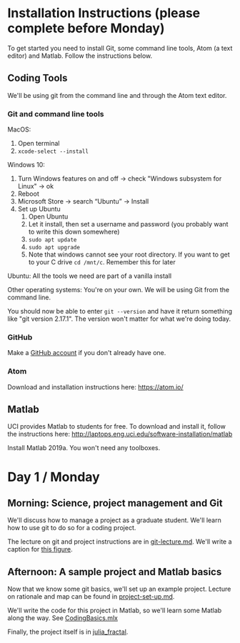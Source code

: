 # Installation Instructions (please complete before Monday)

To get started you need to install Git, some command line tools, Atom (a text editor) and Matlab. Follow the instructions below.

## Coding Tools

We'll be using git from the command line and through the Atom text editor.

### Git and command line tools

MacOS:
1. Open terminal
1. `xcode-select --install`

Windows 10:
1. Turn Windows features on and off -> check "Windows subsystem for Linux" -> ok
1. Reboot
1. Microsoft Store -> search “Ubuntu” -> Install
1. Set up Ubuntu
    1. Open Ubuntu
    1. Let it install, then set a username and password (you probably want to write this down somewhere)
    1. `sudo apt update`
    1. `sudo apt upgrade`
    1. Note that windows cannot see your root directory. If you want to get to your C drive `cd /mnt/c`. Remember this for later

Ubuntu: All the tools we need are part of a vanilla install

Other operating systems: You're on your own. We will be using Git from the command line.

You should now be able to enter `git --version` and have it return something like "git version 2.17.1". The version won't matter for what we're doing today.

### GitHub

Make a [GitHub account](https://github.com/join) if you don't already have one.

### Atom

Download and installation instructions here: https://atom.io/

## Matlab

UCI provides Matlab to students for free. To download and install it, follow the instructions here: http://laptops.eng.uci.edu/software-installation/matlab

Install Matlab 2019a. You won't need any toolboxes.

# Day 1 / Monday

## Morning: Science, project management and Git

We'll discuss how to manage a project as a graduate student. We'll learn how to use git to do so for a coding project.

The lecture on git and project instructions are in [git-lecture.md](git_lecture/git-lecture.md). We'll write a caption for  [this figure](figure_caption_exercise/figure2.md).

## Afternoon: A sample project and Matlab basics

Now that we know some git basics, we'll set up an example project. Lecture on rationale and map can be found in [project-set-up.md](project-set-up.md).

We'll write the code for this project in Matlab, so we'll learn some Matlab along the way. See [CodingBasics.mlx](CodingBasics.mlx)

Finally, the project itself is in [julia_fractal](julia_fractal).
